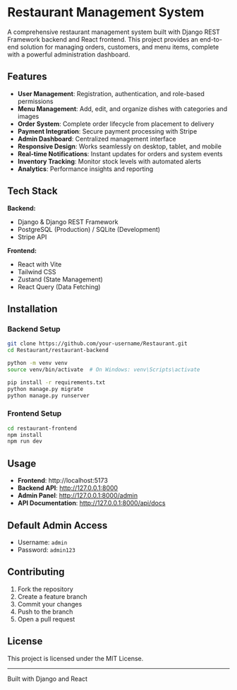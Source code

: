 # Restaurant Management System

A comprehensive restaurant management system built with Django REST Framework backend and React frontend. This project provides an end-to-end solution for managing orders, customers, and menu items, complete with a powerful administration dashboard.

## Features

- **User Management**: Registration, authentication, and role-based permissions
- **Menu Management**: Add, edit, and organize dishes with categories and images
- **Order System**: Complete order lifecycle from placement to delivery
- **Payment Integration**: Secure payment processing with Stripe
- **Admin Dashboard**: Centralized management interface
- **Responsive Design**: Works seamlessly on desktop, tablet, and mobile
- **Real-time Notifications**: Instant updates for orders and system events
- **Inventory Tracking**: Monitor stock levels with automated alerts
- **Analytics**: Performance insights and reporting

## Tech Stack

**Backend:**
- Django & Django REST Framework
- PostgreSQL (Production) / SQLite (Development)
- Stripe API

**Frontend:**
- React with Vite
- Tailwind CSS
- Zustand (State Management)
- React Query (Data Fetching)

## Installation

### Backend Setup

```bash
git clone https://github.com/your-username/Restaurant.git
cd Restaurant/restaurant-backend

python -m venv venv
source venv/bin/activate  # On Windows: venv\Scripts\activate

pip install -r requirements.txt
python manage.py migrate
python manage.py runserver
```

### Frontend Setup

```bash
cd restaurant-frontend
npm install
npm run dev
```

## Usage

- **Frontend**: http://localhost:5173
- **Backend API**: http://127.0.0.1:8000
- **Admin Panel**: http://127.0.0.1:8000/admin
- **API Documentation**: http://127.0.0.1:8000/api/docs

## Default Admin Access

- Username: `admin`
- Password: `admin123`

## Contributing

1. Fork the repository
2. Create a feature branch
3. Commit your changes
4. Push to the branch
5. Open a pull request

## License

This project is licensed under the MIT License.

---

Built with Django and React
